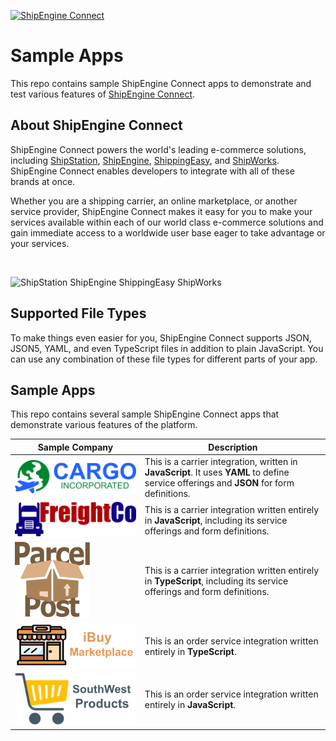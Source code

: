 [![ShipEngine Connect](https://connect.shipengine.com/img/logos/shipengine-connect-logo.png)](https://connect.shipengine.com)

Sample Apps
===============================================

This repo contains sample ShipEngine Connect apps to demonstrate and test various features of [ShipEngine Connect](https://connect.shipengine.com).


About ShipEngine Connect
--------------------------------------------
ShipEngine Connect powers the world's leading e-commerce solutions, including [ShipStation](https://www.shipstation.com/), [ShipEngine](https://www.shipengine.com), [ShippingEasy](https://shippingeasy.com/), and [ShipWorks](https://www.shipworks.com/). ShipEngine Connect enables developers to integrate with all of these brands at once.

Whether you are a shipping carrier, an online marketplace, or another service provider, ShipEngine Connect makes it easy for you to make your services available within each of our world class e-commerce solutions and gain immediate access to a worldwide user base eager to take advantage or your services.

<br>

![ShipStation ShipEngine ShippingEasy ShipWorks](https://connect.shipengine.com/img/logos/auctane.svg)



Supported File Types
----------------------------
To make things even easier for you, ShipEngine Connect supports JSON, JSON5, YAML, and even TypeScript files in addition to plain JavaScript. You can use any combination of these file types for different parts of your app.



Sample Apps
-----------------------
This repo contains several sample ShipEngine Connect apps that demonstrate various features of the platform.

| Sample Company | Description
|----------------|-----------------------------------------------------------------------------
| [![Cargo Incorporated](./cargo-inc/logo.svg)](./cargo-inc) | This is a carrier integration, written in **JavaScript**. It uses **YAML** to define service offerings and **JSON** for form definitions.
| [![FreightCo](./freightco/logo.svg)](./freightco) | This is a carrier integration written entirely in **JavaScript**, including its service offerings and form definitions.
| [![Parcel Post](./parcel-post/logo.svg)](./parcel-post) | This is a carrier integration written entirely in **TypeScript**, including its service offerings and form definitions.
| [![iBuy](./iBuy/logo.svg)](./iBuy) | This is an order service integration written entirely in **TypeScript**.
| [![SouthWest Products](./southwest-products/logo.svg)](./southwest-products) | This is an order service integration written entirely in **JavaScript**.
